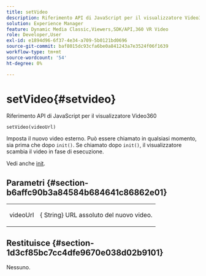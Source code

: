```yaml
---
title: setVideo
description: Riferimento API di JavaScript per il visualizzatore Video360
solution: Experience Manager
feature: Dynamic Media Classic,Viewers,SDK/API,360 VR Video
role: Developer,User
exl-id: e1894d96-6f37-4e34-a709-5b0121bd0696
source-git-commit: baf8015dc93cfa6be0a841243a7e3524f06f1639
workflow-type: tm+mt
source-wordcount: '54'
ht-degree: 0%

---
```


# setVideo{#setvideo}

Riferimento API di JavaScript per il visualizzatore Video360

`setVideo(videoUrl)`

Imposta il nuovo video esterno. Può essere chiamato in qualsiasi momento, sia prima che dopo `init()`. Se chiamato dopo `init()`, il visualizzatore scambia il video in fase di esecuzione.

Vedi anche [init](../../../c-html5-s7-aem-asset-viewers/c-html5-video-reference/c-html5-video-viewer-20-javascriptapiref/r-html5-video-viewer-20-javascriptapiref-init.md#reference-3b570ba8b35045d6b30fb178c21a66c6).

## Parametri {#section-b6affc90b3a84584b684641c86862e01}

<table id="table_896DFF34A68A403DB93A6D597461A573"> 
 <tbody> 
  <tr> 
   <td colname="col1"> <p> <span class="codeph"> videoUrl </span> </p> </td> 
   <td colname="col2"> <p>{<span class="codeph"> String</span>} URL assoluto del nuovo video. </p> </td> 
  </tr> 
 </tbody> 
</table>

## Restituisce {#section-1d3cf85bc7cc4dfe9670e038d02b9101}

Nessuno.

<!--
## Example {#section-9e9332aa86b74a5fb321375c03fdc5b3}

```
<instance>.setVideo("https://s7d9.scene7.com/is/content/Viewers/space_station_360")
```
-->
